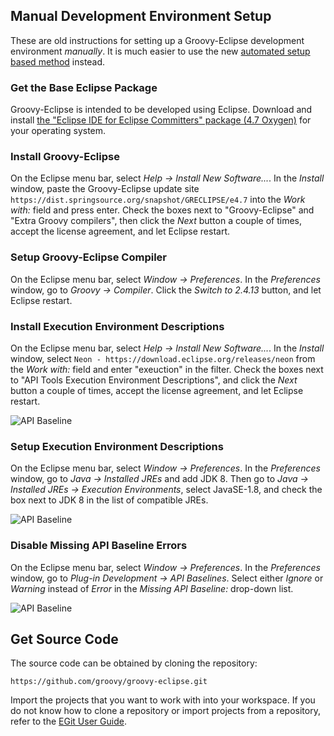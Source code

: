 ## Manual Development Environment Setup ##

These are old instructions for setting up a Groovy-Eclipse development environment *manually*. It is much easier to use the new [automated setup based method](https://github.com/groovy/groovy-eclipse/blob/master/docs/Getting-Started-with-Groovy-Eclipse-Source-Code.md#development-environment-setup) instead.

### Get the Base Eclipse Package

Groovy-Eclipse is intended to be developed using Eclipse. Download and install [the "Eclipse IDE for Eclipse Committers" package (4.7 Oxygen)](https://www.eclipse.org/downloads/packages/eclipse-ide-eclipse-committers/oxygen2) for your operating system.

### Install Groovy-Eclipse

On the Eclipse menu bar, select *Help -> Install New Software...*.  In the *Install* window, paste the Groovy-Eclipse update site `https://dist.springsource.org/snapshot/GRECLIPSE/e4.7` into the *Work with:* field and press enter. Check the boxes next to "Groovy-Eclipse" and "Extra Groovy compilers", then click the *Next* button a couple of times, accept the license agreement, and let Eclipse restart.

### Setup Groovy-Eclipse Compiler

On the Eclipse menu bar, select *Window -> Preferences*.  In the *Preferences* window, go to *Groovy -> Compiler*. Click the *Switch to 2.4.13* button, and let Eclipse restart.

### Install Execution Environment Descriptions

On the Eclipse menu bar, select *Help -> Install New Software...*.  In the *Install* window, select `Neon - https://download.eclipse.org/releases/neon` from the *Work with:* field and enter "exeuction" in the filter. Check the boxes next to "API Tools Execution Environment Descriptions", and click the *Next* button a couple of times, accept the license agreement, and let Eclipse restart.

![API Baseline](images/eclipse-api-tools-execution-environment.png)

### Setup Execution Environment Descriptions

On the Eclipse menu bar, select *Window -> Preferences*.  In the *Preferences* window, go to *Java -> Installed JREs* and add JDK 8. Then go to *Java -> Installed JREs -> Execution Environments*, select JavaSE-1.8, and check the box next to JDK 8 in the list of compatible JREs.

![API Baseline](images/eclipse-execution-environment.png)

### Disable Missing API Baseline Errors

On the Eclipse menu bar, select *Window -> Preferences*.  In the *Preferences* window, go to *Plug-in Development -> API Baselines*. Select either *Ignore* or *Warning* instead of *Error* in the *Missing API Baseline:* drop-down list.

![API Baseline](images/eclipse-api-baseline.png)

## Get Source Code

The source code can be obtained by cloning the repository:

```
https://github.com/groovy/groovy-eclipse.git
```

Import the projects that you want to work with into your workspace.  If you do not know how to clone a repository or import projects from a repository, refer to the [EGit User Guide](https://wiki.eclipse.org/EGit/User_Guide).
